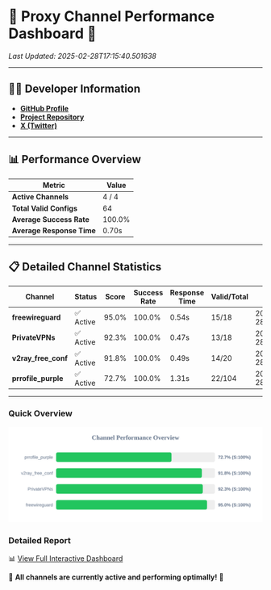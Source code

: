 # 🌟 Proxy Channel Performance Dashboard 🌟

_Last Updated: 2025-02-28T17:15:40.501638_

---

## 👩‍💻 Developer Information

- **[GitHub Profile](https://github.com/4n0nymou3)**  
- **[Project Repository](https://github.com/4n0nymou3/multi-proxy-config-fetcher)**  
- **[X (Twitter)](https://x.com/4n0nymou3)**  

---

## 📊 Performance Overview

| Metric                | Value       |
|-----------------------|-------------|
| **Active Channels**   | 4 / 4       |
| **Total Valid Configs** | 64          |
| **Average Success Rate** | 100.0%      |
| **Average Response Time** | 0.70s       |

---

## 📋 Detailed Channel Statistics

| Channel          | Status     | Score  | Success Rate | Response Time | Valid/Total | Last Success               |
|------------------|------------|--------|--------------|---------------|-------------|----------------------------|
| **freewireguard**  | ✅ Active  | 95.0%  | 100.0% | 0.54s         | 15/18       | 2025-02-28T17:15:40.499865 |
| **PrivateVPNs**  | ✅ Active  | 92.3%  | 100.0% | 0.47s         | 13/18       | 2025-02-28T17:15:39.935171 |
| **v2ray_free_conf**  | ✅ Active  | 91.8%  | 100.0% | 0.49s         | 14/20       | 2025-02-28T17:15:39.429032 |
| **prrofile_purple**  | ✅ Active  | 72.7%  | 100.0% | 1.31s         | 22/104       | 2025-02-28T17:15:38.906938 |

---

### Quick Overview
<div align="center">
  <a href="https://raw.githubusercontent.com/nullluser/NullRepo/refs/heads/main/assets/channel_stats_chart.svg">
    <img src="https://raw.githubusercontent.com/nullluser/NullRepo/refs/heads/main/assets/channel_stats_chart.svg" alt="Source Performance Statistics" width="800">
  </a>
</div>

### Detailed Report
📊 [View Full Interactive Dashboard](https://htmlpreview.github.io/?https://github.com/nullluser/NullRepo/blob/main/assets/performance_report.html)

🎉 **All channels are currently active and performing optimally!** 🎉
